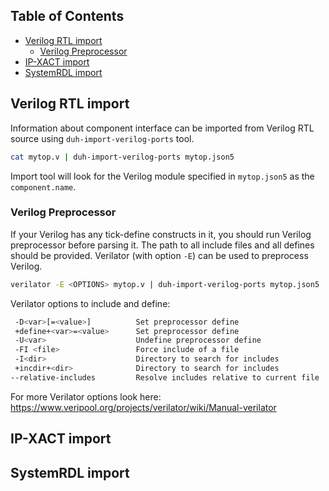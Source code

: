 ## Table of Contents

- [Verilog RTL import](#verilog-rtl-import)
  * [Verilog Preprocessor](#verilog-preprocessor)
- [IP-XACT import](#ip-xact-import)
- [SystemRDL import](#systemrdl-import)

## Verilog RTL import

Information about component interface can be imported from Verilog RTL source
using `duh-import-verilog-ports` tool.

```sh
cat mytop.v | duh-import-verilog-ports mytop.json5
```

Import tool will look for the Verilog module specified in `mytop.json5` as the `component.name`.

### Verilog Preprocessor

If your Verilog has any tick-define constructs in it,
you should run Verilog preprocessor before parsing it.
The path to all include files and all defines should be provided.
Verilator (with option `-E`) can be used to preprocess Verilog.

```sh
verilator -E <OPTIONS> mytop.v | duh-import-verilog-ports mytop.json5
```

Verilator options to include and define:

```sh
 -D<var>[=<value>]          Set preprocessor define
 +define+<var>=<value>      Set preprocessor define
 -U<var>                    Undefine preprocessor define
 -FI <file>                 Force include of a file
 -I<dir>                    Directory to search for includes
 +incdir+<dir>              Directory to search for includes
--relative-includes         Resolve includes relative to current file
```

For more Verilator options look here: https://www.veripool.org/projects/verilator/wiki/Manual-verilator

## IP-XACT import

## SystemRDL import
